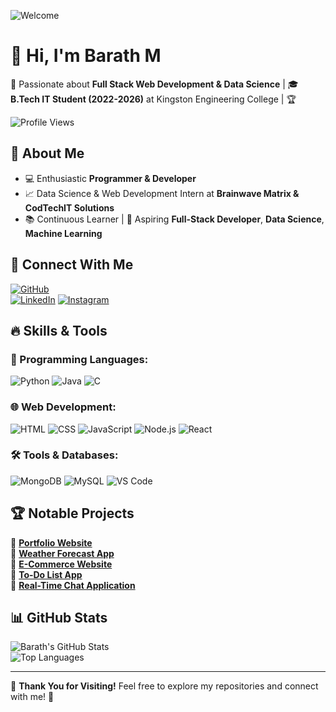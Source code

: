 ![Welcome](https://media.giphy.com/media/hvRJCLFzcasrR4ia7z/giphy.gif)

# 👋 Hi, I'm **Barath M**

🚀 Passionate about **Full Stack Web Development & Data Science** | 🎓 **B.Tech IT Student (2022-2026)** at Kingston Engineering College | 🏆 

![Profile Views](https://komarev.com/ghpvc/?username=Mbarathm345672005&color=blue)

## 🌟 About Me

- 💻 Enthusiastic **Programmer & Developer**
- 📈 Data Science & Web Development Intern at **Brainwave Matrix & CodTechIT Solutions**
- 📚 Continuous Learner | 🚀 Aspiring **Full-Stack Developer**, **Data Science**, **Machine Learning**

## 🔗 Connect With Me

[![GitHub](https://img.shields.io/badge/GitHub-%2312100E.svg?style=for-the-badge&logo=github&logoColor=white)](https://github.com/Mbarathm345672005)  
[![LinkedIn](https://img.shields.io/badge/LinkedIn-%230077B5.svg?style=for-the-badge&logo=linkedin&logoColor=white)](http://www.linkedin.com/in/barathm77)
[![Instagram](https://img.shields.io/badge/Instagram-%23E4405F.svg?style=for-the-badge&logo=instagram&logoColor=white)](https://www.instagram.com/mbarath4466)

## 🔥 Skills & Tools

### 🚀 Programming Languages:

![Python](https://img.shields.io/badge/Python-3776AB?style=for-the-badge&logo=python&logoColor=white)
![Java](https://img.shields.io/badge/Java-ED8B00?style=for-the-badge&logo=java&logoColor=white)
![C](https://img.shields.io/badge/C-00599C?style=for-the-badge&logo=c&logoColor=white)

### 🌐 Web Development:

![HTML](https://img.shields.io/badge/HTML5-E34F26?style=for-the-badge&logo=html5&logoColor=white)
![CSS](https://img.shields.io/badge/CSS3-1572B6?style=for-the-badge&logo=css3&logoColor=white)
![JavaScript](https://img.shields.io/badge/JavaScript-F7DF1E?style=for-the-badge&logo=javascript&logoColor=black)
![Node.js](https://img.shields.io/badge/Node.js-43853D?style=for-the-badge&logo=node.js&logoColor=white)
![React](https://img.shields.io/badge/React-61DAFB?style=for-the-badge&logo=react&logoColor=black)

### 🛠️ Tools & Databases:

![MongoDB](https://img.shields.io/badge/MongoDB-4EA94B?style=for-the-badge&logo=mongodb&logoColor=white)
![MySQL](https://img.shields.io/badge/MySQL-4479A1?style=for-the-badge&logo=mysql&logoColor=white)
![VS Code](https://img.shields.io/badge/VS%20Code-007ACC?style=for-the-badge&logo=visual-studio-code&logoColor=white)

## 🏆 Notable Projects

🔹 **[Portfolio Website](https://barathm.neocities.org/it77/barath7)**                                                                                
🔹 **[Weather Forecast App](https://github.com/Mbarathm345672005/java-project-weather-forcast-/blob/main/EX%2011-Mini%20Project%20Weather%20Forecasting.pdf)**  
🔹 **[E-Commerce Website](https://mbarathm345672005.github.io/Brainwave_Matrix_intern-/task2/index.html)**  
🔹 **[To-Do List App](https://mbarathm345672005.github.io/Brainwave_Matrix_intern-/index.html)**  
🔹 **[Real-Time Chat Application](https://github.com/Mbarathm345672005/CODTECHITSOLUTIONS-FSWD-TASK2)**

## 📊 GitHub Stats

![Barath's GitHub Stats](https://github-readme-stats.vercel.app/api?username=Mbarathm345672005&show_icons=true&theme=radical)  
![Top Languages](https://github-readme-stats.vercel.app/api/top-langs/?username=Mbarathm345672005&layout=compact&theme=radical)

---

🌟 **Thank You for Visiting!** Feel free to explore my repositories and connect with me! 🚀
